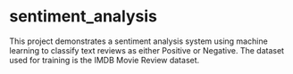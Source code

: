 # sentiment_analysis
This project demonstrates a sentiment analysis system using machine learning to classify text reviews as either Positive or Negative. The dataset used for training is the IMDB Movie Review dataset.
